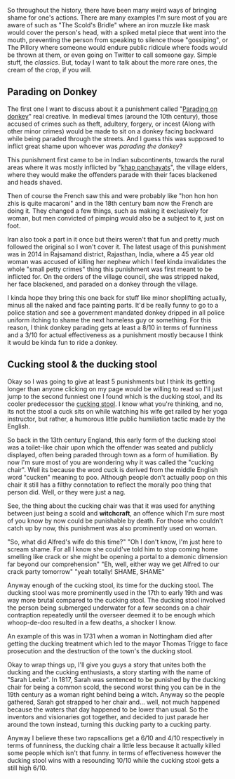 So throughout the history, there have been many weird ways of bringing shame for one's actions. There are many examples I'm sure most of you are aware of such as "The Scold's Bridle" where an iron muzzle like mask would cover the person's head, with a spiked metal piece that went into the mouth, preventing the person from speaking to silence those "gossiping", or The Pillory where someone would endure public ridicule where foods would be thrown at them, or even going on Twitter to call someone gay. Simple stuff, the *classics*. But, today I want to talk about the more rare ones, the cream of the crop, if you will. 

## Parading on Donkey

The first one I want to discuss about it a punishment called "[Parading on donkey](https://en.wikipedia.org/wiki/Parading_on_donkey)" real creative. In medieval times (around the 10th century), those accused of crimes such as theft, adultery, forgery, or incest (Along with other minor crimes) would be made to sit on a donkey facing backward while being paraded through the streets. And I guess this was supposed to inflict great shame upon whoever was  *parading the donkey*?

This punishment first came to be in Indian subcontinents, towards the rural areas where it was mostly inflicted by "[khap panchayats](https://en.wikipedia.org/wiki/Khap)", the village elders, where they would make the offenders parade with their faces blackened and heads shaved.

Then of course the French saw this and were probably like "hon hon hon zhis is quite macaroni" and in the 18th century bam now the French are doing it. They changed a few things, such as making it exclusively for woman, but men convicted of pimping would also be a subject to it, just on foot.

Iran also took a part in it once but theirs weren't that fun and pretty much followed the original so I won't cover it. The latest usage of this punishment was in 2014 in Rajsamand district, Rajasthan, India, where a 45 year old woman was accused of killing her nephew which I feel kinda invalidates the whole "small petty crimes" thing this punishment was first meant to be inflicted for. On the orders of the village council, she was stripped naked, her face blackened, and paraded on a donkey through the village. 

I kinda hope they bring this one back for stuff like minor shoplifting actually, minus all the naked and face painting parts. It'd be really funny to go to a police station and see a government mandated donkey dripped in all police uniform itching to shame the next homeless guy or something. For this reason, I think donkey parading gets at least a 8/10 in terms of funniness and a 3/10 for actual effectiveness as a punishment mostly because I think it would be kinda fun to ride a donkey.  

## Cucking stool & the ducking stool

Okay so I was going to give at least 5 punishments but I think its getting longer than anyone clicking on my page would be willing to read so I'll just jump to the second funniest one I found which is the ducking stool, and its cooler predecessor the [cucking stool](https://en.wikipedia.org/wiki/Ducking_stool). I know what you're thinking, and no, its not the stool a cuck sits on while watching his wife get railed by her yoga instructor, but rather, a humorous little public humiliation tactic made by the English.

So back in the 13th century England, this early form of the ducking stool was a toilet-like chair upon which the offender was seated and publicly displayed, often being paraded through town as a form of humiliation. By now I'm sure most of you are wondering why it was called the "cucking chair". Well its because the word cuck is derived from the middle English word "cucken" meaning to poo. Although people don't actually poop on this chair it still has a filthy connotation to reflect the morally poo thing that person did. Well, or they were just a nag.

See, the thing about the cucking chair was that it was used for anything between just being a scold and **witchcraft**, an offence which I'm sure most of you know by now could be punishable by death. For those who couldn't catch up by now, this punishment was also prominently used on woman. 

"So, what did Alfred's wife do this time?"
"Oh I don't know, I'm just here to scream shame. For all I know she could've told him to stop coming home smelling like crack or she might be opening a portal to a demonic dimension far beyond our comprehension"
"Eh, well, either way we get Alfred to our crack party tomorrow"
"yeah totally! SHAME, SHAME"

Anyway enough of the cucking stool, its time for the ducking stool. The ducking stool was more prominently used in the 17th to early 19th and was way more brutal compared to the cucking stool. The ducking stool involved the person being submerged underwater for a few seconds on a chair contraption repeatedly until the overseer deemed it to be enough which whoop-de-doo resulted in a few deaths, a shocker I know.

An example of this was in 1731 when a woman in Nottingham died after getting the ducking treatment which led to the mayor Thomas Trigge to face prosecution and the destruction of the town's the ducking stool.

Okay to wrap things up, I'll give you guys a story that unites both the ducking and the cucking enthusiasts, a story starting with the name of "Sarah Leeke". In 1817, Sarah was sentenced to be punished by the ducking chair for being a common scold, the second worst thing you can be in the 19th century as a woman right behind being a witch. Anyway so the people gathered, Sarah got strapped to her chair and... well, not much happened because the waters that day happened to be lower than usual. So the inventors and visionaries got together, and decided to just parade her around the town instead, turning this ducking party to a cucking party.

Anyway I believe these two rapscallions get a 6/10 and 4/10 respectively in terms of funniness, the ducking chair a little less because it actually killed some people which isn't that funny. in terms of effectiveness however the ducking stool wins with a resounding 10/10 while the cucking stool gets a still high 6/10.

 